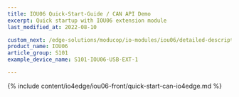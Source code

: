 ```yaml
---
title: IOU06 Quick-Start-Guide / CAN API Demo
excerpt: Quick startup with IOU06 extension module
last_modified_at: 2022-08-10

custom_next: /edge-solutions/moducop/io-modules/iou06/detailed-description/
product_name: IOU06
article_group: S101
example_device_name: S101-IOU06-USB-EXT-1

---
```

{% include content/io4edge/iou06-front/quick-start-can-io4edge.md %}
